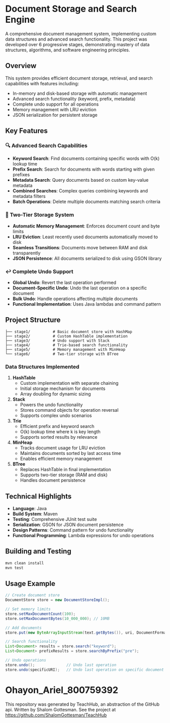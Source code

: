 # Document Storage and Search Engine

A comprehensive document management system, implementing custom data structures and advanced search functionality. This project was developed over 6 progressive stages, demonstrating mastery of data structures, algorithms, and software engineering principles.

## Overview

This system provides efficient document storage, retrieval, and search capabilities with features including:
- In-memory and disk-based storage with automatic management
- Advanced search functionality (keyword, prefix, metadata)
- Complete undo support for all operations
- Memory management with LRU eviction
- JSON serialization for persistent storage

## Key Features

### 🔍 Advanced Search Capabilities
- **Keyword Search**: Find documents containing specific words with O(k) lookup time
- **Prefix Search**: Search for documents with words starting with given prefixes
- **Metadata Search**: Query documents based on custom key-value metadata
- **Combined Searches**: Complex queries combining keywords and metadata filters
- **Batch Operations**: Delete multiple documents matching search criteria

### 💾 Two-Tier Storage System
- **Automatic Memory Management**: Enforces document count and byte limits
- **LRU Eviction**: Least recently used documents automatically moved to disk
- **Seamless Transitions**: Documents move between RAM and disk transparently
- **JSON Persistence**: All documents serialized to disk using GSON library

### ↩️ Complete Undo Support
- **Global Undo**: Revert the last operation performed
- **Document-Specific Undo**: Undo the last operation on a specific document
- **Bulk Undo**: Handle operations affecting multiple documents
- **Functional Implementation**: Uses Java lambdas and command pattern

## Project Structure
```
├── stage1/          # Basic document store with HashMap
├── stage2/          # Custom HashTable implementation
├── stage3/          # Undo support with Stack
├── stage4/          # Trie-based search functionality
├── stage5/          # Memory management with MinHeap
└── stage6/          # Two-tier storage with BTree
```
### Data Structures Implemented

1. **HashTable** 
   - Custom implementation with separate chaining
   - Initial storage mechanism for documents
   - Array doubling for dynamic sizing
2. **Stack**
   - Powers the undo functionality
   - Stores command objects for operation reversal
   - Supports complex undo scenarios
3. **Trie**
   - Efficient prefix and keyword search
   - O(k) lookup time where k is key length
   - Supports sorted results by relevance
4. **MinHeap**
   - Tracks document usage for LRU eviction
   - Maintains documents sorted by last access time
   - Enables efficient memory management
5. **BTree**
   - Replaces HashTable in final implementation
   - Supports two-tier storage (RAM and disk)
   - Handles document persistence

## Technical Highlights

- **Language**: Java
- **Build System**: Maven
- **Testing**: Comprehensive JUnit test suite
- **Serialization**: GSON for JSON document persistence
- **Design Patterns**: Command pattern for undo functionality
- **Functional Programming**: Lambda expressions for undo operations

## Building and Testing

```bash
mvn clean install
mvn test
```

## Usage Example
```java
// Create document store
DocumentStore store = new DocumentStoreImpl();

// Set memory limits
store.setMaxDocumentCount(100);
store.setMaxDocumentBytes(10_000_000); // 10MB

// Add documents
store.put(new ByteArrayInputStream(text.getBytes()), uri, DocumentFormat.TXT);

// Search functionality
List<Document> results = store.search("keyword");
List<Document> prefixResults = store.searchByPrefix("pre");

// Undo operations
store.undo();              // Undo last operation
store.undo(specificURI);   // Undo last operation on specific document
```

# Ohayon_Ariel_800759392
This repository was generated by TeachHub, an abstraction of the GitHub api. Written by Shalom Gottesman. See the project at https://github.com/ShalomGottesman/TeachHub
